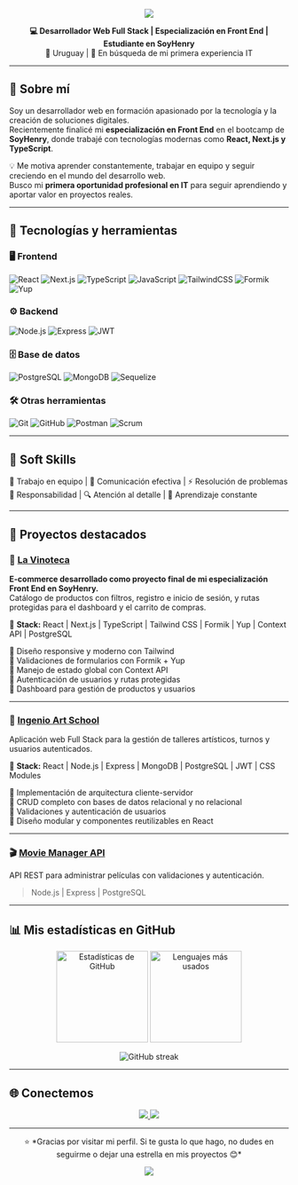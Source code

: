 <!-- Banner -->
<p align="center">
  <img src="https://capsule-render.vercel.app/api?type=waving&color=0:1e3c72,100:2a5298&height=200&section=header&text=👋%20Hola,%20soy%20Adán%20Franco!&fontSize=40&fontColor=ffffff&animation=fadeIn&fontAlignY=35" />
</p>

<p align="center">
  <b>💻 Desarrollador Web Full Stack | Especialización en Front End | Estudiante en SoyHenry</b><br/>
  📍 Uruguay | 🚀 En búsqueda de mi primera experiencia IT
</p>

---

## 🚀 Sobre mí  

Soy un desarrollador web en formación apasionado por la tecnología y la creación de soluciones digitales.  
Recientemente finalicé mi **especialización en Front End** en el bootcamp de **SoyHenry**, donde trabajé con tecnologías modernas como **React, Next.js y TypeScript**.  

💡 Me motiva aprender constantemente, trabajar en equipo y seguir creciendo en el mundo del desarrollo web.  
Busco mi **primera oportunidad profesional en IT** para seguir aprendiendo y aportar valor en proyectos reales.  

---

## 🧠 Tecnologías y herramientas  

### 🖥️ Frontend  
![React](https://img.shields.io/badge/React-20232A?style=for-the-badge&logo=react&logoColor=61DAFB)
![Next.js](https://img.shields.io/badge/Next.js-000000?style=for-the-badge&logo=nextdotjs&logoColor=white)
![TypeScript](https://img.shields.io/badge/TypeScript-007ACC?style=for-the-badge&logo=typescript&logoColor=white)
![JavaScript](https://img.shields.io/badge/JavaScript-F7DF1E?style=for-the-badge&logo=javascript&logoColor=black)
![TailwindCSS](https://img.shields.io/badge/TailwindCSS-38B2AC?style=for-the-badge&logo=tailwindcss&logoColor=white)
![Formik](https://img.shields.io/badge/Formik-02569B?style=for-the-badge&logo=formik&logoColor=white)
![Yup](https://img.shields.io/badge/Yup-6DB33F?style=for-the-badge&logo=yup&logoColor=white)

### ⚙️ Backend  
![Node.js](https://img.shields.io/badge/Node.js-339933?style=for-the-badge&logo=nodedotjs&logoColor=white)
![Express](https://img.shields.io/badge/Express-000000?style=for-the-badge&logo=express&logoColor=white)
![JWT](https://img.shields.io/badge/JWT-000000?style=for-the-badge&logo=jsonwebtokens&logoColor=white)

### 🗄️ Base de datos  
![PostgreSQL](https://img.shields.io/badge/PostgreSQL-316192?style=for-the-badge&logo=postgresql&logoColor=white)
![MongoDB](https://img.shields.io/badge/MongoDB-4EA94B?style=for-the-badge&logo=mongodb&logoColor=white)
![Sequelize](https://img.shields.io/badge/Sequelize-52B0E7?style=for-the-badge&logo=sequelize&logoColor=white)

### 🛠️ Otras herramientas  
![Git](https://img.shields.io/badge/Git-F05032?style=for-the-badge&logo=git&logoColor=white)
![GitHub](https://img.shields.io/badge/GitHub-181717?style=for-the-badge&logo=github&logoColor=white)
![Postman](https://img.shields.io/badge/Postman-FF6C37?style=for-the-badge&logo=postman&logoColor=white)
![Scrum](https://img.shields.io/badge/Scrum-2496ED?style=for-the-badge&logo=agile&logoColor=white)

---

## 🤝 Soft Skills  

🧩 Trabajo en equipo | 💬 Comunicación efectiva | ⚡ Resolución de problemas  
🎯 Responsabilidad | 🔍 Atención al detalle | 🚀 Aprendizaje constante  

---

## 📂 Proyectos destacados  

### 🍷 [La Vinoteca](https://#)
**E-commerce desarrollado como proyecto final de mi especialización Front End en SoyHenry.**  
Catálogo de productos con filtros, registro e inicio de sesión, y rutas protegidas para el dashboard y el carrito de compras.  

🧰 **Stack:** React | Next.js | TypeScript | Tailwind CSS | Formik | Yup | Context API | PostgreSQL  

🔹 Diseño responsive y moderno con Tailwind  
🔹 Validaciones de formularios con Formik + Yup  
🔹 Manejo de estado global con Context API  
🔹 Autenticación de usuarios y rutas protegidas  
🔹 Dashboard para gestión de productos y usuarios  

---

### 🎨 [Ingenio Art School](https://#)
Aplicación web Full Stack para la gestión de talleres artísticos, turnos y usuarios autenticados.  

🧰 **Stack:** React | Node.js | Express | MongoDB | PostgreSQL | JWT | CSS Modules  

🔹 Implementación de arquitectura cliente-servidor  
🔹 CRUD completo con bases de datos relacional y no relacional  
🔹 Validaciones y autenticación de usuarios  
🔹 Diseño modular y componentes reutilizables en React  

---

### 🎬 [Movie Manager API](https://#)
API REST para administrar películas con validaciones y autenticación.  
> Node.js | Express | PostgreSQL  

---

## 📊 Mis estadísticas en GitHub  

<p align="center">
  <img src="https://github-readme-stats.vercel.app/api?username=adanfranco&show_icons=true&theme=tokyonight" alt="Estadísticas de GitHub" height="165" />
  <img src="https://github-readme-stats.vercel.app/api/top-langs/?username=adanfranco&layout=compact&theme=tokyonight" alt="Lenguajes más usados" height="165" />
</p>

<p align="center">
  <img src="https://github-readme-streak-stats.herokuapp.com/?user=adanfranco&theme=tokyonight" alt="GitHub streak" />
</p>

---

## 🌐 Conectemos  

<p align="center">
  <a href="https://www.linkedin.com/in/adanfranco-dev" target="_blank">
    <img src="https://img.shields.io/badge/LinkedIn-0077B5?style=for-the-badge&logo=linkedin&logoColor=white"/>
  </a>
  <a href="mailto:adan.franco.dev@gmail.com" target="_blank">
    <img src="https://img.shields.io/badge/Email-D14836?style=for-the-badge&logo=gmail&logoColor=white"/>
  </a>
</p>

---

<p align="center">
  ⭐ *Gracias por visitar mi perfil. Si te gusta lo que hago, no dudes en seguirme o dejar una estrella en mis proyectos 😊*  
</p>

<p align="center">
  <img src="https://capsule-render.vercel.app/api?type=waving&color=0:2a5298,100:1e3c72&height=120&section=footer"/>
</p>
